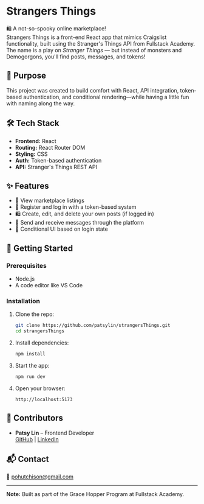 # Strangers Things

🛍️ A not-so-spooky online marketplace!  
Strangers Things is a front-end React app that mimics Craigslist functionality, built using the Stranger's Things API from Fullstack Academy. 
The name is a play on *Stranger Things* — but instead of monsters and Demogorgons, you'll find posts, messages, and tokens!

## 🌟 Purpose

This project was created to build comfort with React, API integration, token-based authentication, and conditional 
rendering—while having a little fun with naming along the way.

## 🛠️ Tech Stack

- **Frontend:** React
- **Routing:** React Router DOM
- **Styling:** CSS
- **Auth:** Token-based authentication
- **API:** Stranger's Things REST API

## ✨ Features

- 📝 View marketplace listings
- 🔐 Register and log in with a token-based system
- 🛍️ Create, edit, and delete your own posts (if logged in)
- 💬 Send and receive messages through the platform
- 🚦 Conditional UI based on login state

## 🚀 Getting Started

### Prerequisites

- Node.js
- A code editor like VS Code

### Installation

1. Clone the repo:
    ```bash
    git clone https://github.com/patsylin/strangersThings.git
    cd strangersThings
    ```

2. Install dependencies:
    ```bash
    npm install
    ```

3. Start the app:
    ```bash
    npm run dev
    ```

4. Open your browser:
    ```
    http://localhost:5173
    ```

## 🤝 Contributors

- **Patsy Lin** – Frontend Developer  
  [GitHub](https://github.com/patsylin) | [LinkedIn](https://linkedin.com/in/patsy-lin)

## 📬 Contact

📧 pohutchison@gmail.com

---

**Note:** Built as part of the Grace Hopper Program at Fullstack Academy.
